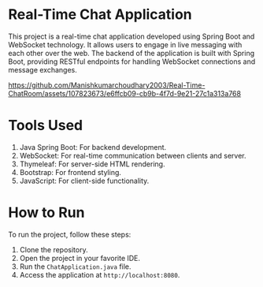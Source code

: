 # Real-Time Chat Application

This project is a real-time chat application developed using Spring Boot and WebSocket technology. 
It allows users to engage in live messaging with each other over the web. The backend of the application is built with Spring Boot, 
providing RESTful endpoints for handling WebSocket connections and message exchanges.

https://github.com/Manishkumarchoudhary2003/Real-Time-ChatRoom/assets/107823673/e6ffcb09-cb9b-4f7d-9e21-27c1a313a768



# Tools Used

1. Java Spring Boot: For backend development.
2. WebSocket: For real-time communication between clients and server.
3. Thymeleaf: For server-side HTML rendering.
4. Bootstrap: For frontend styling.
5. JavaScript: For client-side functionality.

# How to Run

To run the project, follow these steps:

1. Clone the repository.
2. Open the project in your favorite IDE.
3. Run the `ChatApplication.java` file.
4. Access the application at `http://localhost:8080`.
